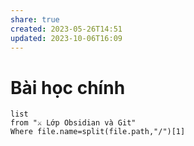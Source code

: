```yaml
---
share: true
created: 2023-05-26T14:51
updated: 2023-10-06T16:09
---
```

# Bài học chính
```dataview
list 
from "⚔️ Lớp Obsidian và Git" 
Where file.name=split(file.path,"/")[1] 
```

